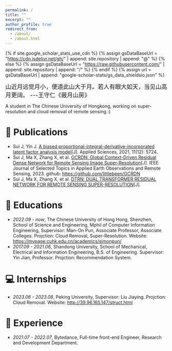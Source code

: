 ```yaml
---
permalink: /
title: ""
excerpt: ""
author_profile: true
redirect_from: 
  - /about/
  - /about.html
---
```


{% if site.google_scholar_stats_use_cdn %}
{% assign gsDataBaseUrl = "https://cdn.jsdelivr.net/gh/" | append: site.repository | append: "@" %}
{% else %}
{% assign gsDataBaseUrl = "https://raw.githubusercontent.com/" | append: site.repository | append: "/" %}
{% endif %}
{% assign url = gsDataBaseUrl | append: "google-scholar-stats/gs_data_shieldsio.json" %}

<span class='anchor' id='about-me'></span>

<span style='font-size:large'>山近月远觉月小，便道此山大于月。若人有眼大如天，当见山高月更阔。 ---王守仁《蔽月山房》<span>
<div>A student in The Chinese University of Hongkong, working on super-resolution and cloud removal of remote sensing :)</div>

# 📝 Publications 

- Sui J, Yin J. <a href='https://www.mdpi.com/2076-3417/11/12/5724'>A biased proportional-integral-derivative-incorporated latent factor analysis model</a>[J]. Applied Sciences, 2021, 11(12): 5724.
- Sui J, Ma X, Zhang X, et al. <a href='https://ieeexplore.ieee.org/stamp/stamp.jsp?arnumber=10115440'>GCRDN: Global Context-Driven Residual Dense Network for Remote Sensing Image Super-Resolution</a>[J]. IEEE Journal of Selected Topics in Applied Earth Observations and Remote Sensing, 2023. github: <a href='https://github.com/littlebeen/GCRDN'>https://github.com/littlebeen/GCRDN</a>
- Sui J, Ma X, Zhang X, et al. <a href='https://mypage.cuhk.edu.cn/academics/simonpun/papers/IGARSS23-Jialu.pdf'>DTRN: DUAL TRANSFORMER RESIDUAL NETWORK FOR REMOTE SENSING SUPER-RESOLUTION</a>[J].


# 📖 Educations
- *2022.09 - now*, The Chinese University of Hong Hong, Shenzhen, School of Science and Engineering, Mphil of Computer Information Engineering, Supervisor: Man-On Pun, Associate Professor, Associate Colleges. Projction: Cloud Removal, Super-Resolution. Website: <a href='https://mypage.cuhk.edu.cn/academics/simonpun/'>https://mypage.cuhk.edu.cn/academics/simonpun/</a>
- *2017.09 - 2021.06*, Shandong University, School of Mechanical, Electrical and Information Engineering, B.S. of Engineering. Supervisor: Yin Jian, Professor. Projction: Recommendation System.

# 💻 Internships
- *2023.06 - 2023.08*, Peking University, Supervisor: Liu Jiaying. Projction: Cloud Removal. Website: <a href='http://39.96.165.147/struct.html'>http://39.96.165.147/struct.html</a>

# 💬 Experience
- *2021.07 - 2022.07*, Bytedance, Full-time front-end Engineer, Research and Development Department.
